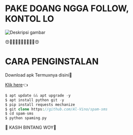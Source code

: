 # PAKE DOANG NGGA FOLLOW, KONTOL LO

![Deskripsi gambar](https://i.ibb.co/MSVwRKH/Screenshot-2022-03-25-09-50-14-018-com-termux.png)

😍🌟🌟🌟🌟🌟🌟🌟🌟🌟😍

# CARA PENGINSTALAN
 
 Download apk Termuxnya disini🌟

[Klik here](https://f-droid.org/repo/com.termux_117.apk)👈
```php
$ apt update && apt upgrade -y
$ apt install python git -y
$ pip install requests mechanize
$ git clone https://github.com/Al-Vino/spam-sms
$ cd spam-sms
$ python spaming.py
```
🌟 KASIH BINTANG WOY🌟
